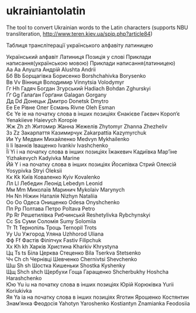 ukrainiantolatin
================

The tool to convert Ukrainian words to the Latin characters (supports NBU transliteration, http://www.teren.kiev.ua/spip.php?article84)

Таблиця транслітерації українського алфавіту латиницею

Український алфавіт  Латиниця	Позиція у слові	Приклади написання(українською мовою)	Приклади написання(латиницею)<br/>
Аа	Aа		Алушта Андрій	Alushta Andrii<br/>
Бб	Bb		Борщагівка Борисенко	Borshchahivkа Borysenko<br/>
Вв	Vv		Вінниця Володимир	Vinnytsia Volodymyr<br/>
Гг	Hh		Гадяч Богдан Згурський	Hadiach Bohdan Zghurskyi<br/>
Ґґ	Gg		Ґалаґан Ґорґани	Galagan Gorgany<br/>
Дд	Dd		Донецьк Дмитро	Donetsk Dmytro<br/>
Ее	Eе		Рівне Олег Есмань	Rivne Oleh Esman<br/>
Єє	Ye ie	на початку слова в інших позиціях	Єнакієве Гаєвич Короп’є	Yenakiieve Haievych Koropie<br/>
Жж	Zh zh		Житомир Жанна Жежелів	Zhytomyr Zhanna Zhezheliv<br/>
Зз	Zz		Закарпаття Казимирчук	Zakarpattia Kazymyrchuk<br/>
Ии	Yy		Медвин Михайленко	Medvyn Mykhailenko<br/>
Іі	Ii		Іванків Іващенко	Ivankiv Ivashchenko<br/>
Її	Yi i	на початку слова в інших позиціях	Їжакевич Кадиївка Мар’їне	Yizhakevych Kadyivka Marine<br/>
Йй	Y i	на початку слова в інших позиціях	Йосипівка Стрий Олексій	Yosypivka Stryi Oleksii<br/>
Кк	Kk		Київ Коваленко	Kyiv Kovalenko<br/>
Лл	Ll		Лебедин Леонід	Lebedyn Leonid<br/>
Мм	Mm		Миколаїв Маринич	Mykolaiv Marynych<br/>
Нн	Nn		Ніжин Наталія	Nizhyn Nataliіa<br/>
Оо	Oo		Одеса Онищенко	Odesa Onyshchenko<br/>
Пп	Pp		Полтава Петро	Poltava Petro<br/>
Рр	Rr		Решетилівка Рибчинськй	Reshetylivka Rybchynskyi<br/>
Сс	Ss		Суми Соломія	Sumy Solomiia<br/>
Тт	Tt		Тернопіль Троць	Ternopil Trots<br/>
Уу	Uu		Ужгород Уляна	Uzhhorod Uliana<br/>
Фф	Ff		Фастів Філіпчук	Fastiv Filipchuk<br/>
Хх	Kh kh		Харків Христина	Kharkiv Khrystyna<br/>
Цц	Ts ts		Біла Церква Стеценко	Bila Tserkva Stetsenko<br/>
Чч	Ch ch		Чернівці Шевченко	Chernivtsi Shevchenko<br/>
Шш	Sh sh		Шостка Кишеньки	Shostka Kyshenky<br/>
Щщ	Shch shch		Щербухи Гоща Гаращенко	Shcherbukhy Hoshcha Harashchenko<br/>
Юю	Yu іu	на початку слова в інших позиціях	Юрій Корюківка	Yurii Koriukivka<br/>
Яя	Ya ia	на початку слова в інших позиціях	Яготин Ярошенко Костянтин Знам’янка Феодосія	Yahotyn Yaroshenko Kostiantyn Znamianka Feodosiia